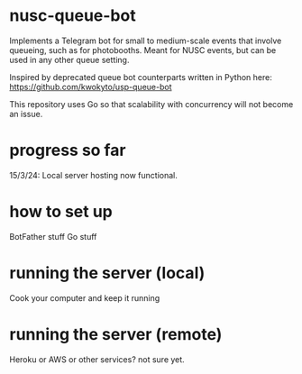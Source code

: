 # nusc-queue-bot
Implements a Telegram bot for small to medium-scale events that involve queueing, such as for photobooths. Meant for NUSC events, but can be used in any other queue setting.

Inspired by deprecated queue bot counterparts written in Python here:
https://github.com/kwokyto/usp-queue-bot

This repository uses Go so that scalability with concurrency will not become an issue.

# progress so far
15/3/24: Local server hosting now functional.

# how to set up
BotFather stuff
Go stuff

# running the server (local)
Cook your computer and keep it running

# running the server (remote)
Heroku or AWS or other services? not sure yet.
